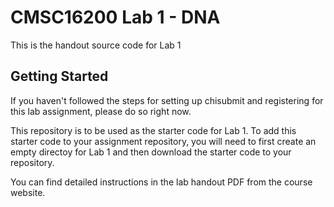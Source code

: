 # CMSC16200 Lab 1 - DNA

This is the handout source code for Lab 1

## Getting Started

If you haven't followed the steps for setting up chisubmit and registering for this lab assignment, please do so right now. 

This repository is to be used as the starter code for Lab 1. To add this starter code to your assignment repository, you will need to first create an empty directoy for Lab 1 and then download the starter code to your repository.

You can find detailed instructions in the lab handout PDF from the course website.

